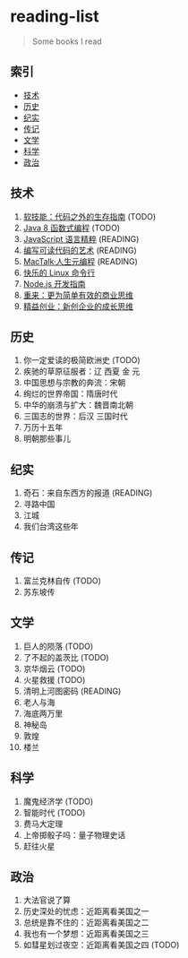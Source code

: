 # reading-list

> Some books I read

## 索引

- [技术](#技术)
- [历史](#历史)
- [纪实](#纪实)
- [传记](#传记)
- [文学](#文学)
- [科学](#科学)
- [政治](#政治)

## 技术

1. [软技能：代码之外的生存指南](https://book.douban.com/subject/26835090/) (TODO)
1. [Java 8 函数式编程](https://book.douban.com/subject/26346017/) (TODO)
1. [JavaScript 语言精粹](https://book.douban.com/subject/6516576/) (READING)
1. [编写可读代码的艺术](https://book.douban.com/subject/10797189/) (READING)
2. [MacTalk·人生元编程](https://book.douban.com/subject/25826578/) (READING)
1. [快乐的 Linux 命令行](https://book.douban.com/subject/22226727/)
1. [Node.js 开发指南](https://book.douban.com/subject/10789820/)
1. [重来：更为简单有效的商业思维](https://book.douban.com/subject/5320866/)
1. [精益创业：新创企业的成长思维](https://book.douban.com/subject/10945606/)

## 历史

1. 你一定爱读的极简欧洲史 (TODO)
1. 疾驰的草原征服者：辽 西夏 金 元
1. 中国思想与宗教的奔流：宋朝
1. 绚烂的世界帝国：隋唐时代
1. 中华的崩溃与扩大：魏晋南北朝
1. 三国志的世界：后汉 三国时代
1. 万历十五年
1. 明朝那些事儿

## 纪实

1. 奇石：来自东西方的报道 (READING)
1. 寻路中国
1. 江城
1. 我们台湾这些年

## 传记

1. 富兰克林自传 (TODO)
1. 苏东坡传

## 文学

1. 巨人的陨落 (TODO)
1. 了不起的盖茨比 (TODO)
1. 京华烟云 (TODO)
1. 火星救援 (TODO)
1. 清明上河图密码 (READING)
1. 老人与海
1. 海底两万里
1. 神秘岛
1. 敦煌
1. 楼兰

## 科学

1. 魔鬼经济学 (TODO)
1. 智能时代 (TODO)
1. 费马大定理
1. 上帝掷骰子吗：量子物理史话
1. 赶往火星

## 政治

1. 大法官说了算
1. 历史深处的忧虑：近距离看美国之一
1. 总统是靠不住的：近距离看美国之二
1. 我也有一个梦想：近距离看美国之三
1. 如彗星划过夜空：近距离看美国之四 (TODO)
